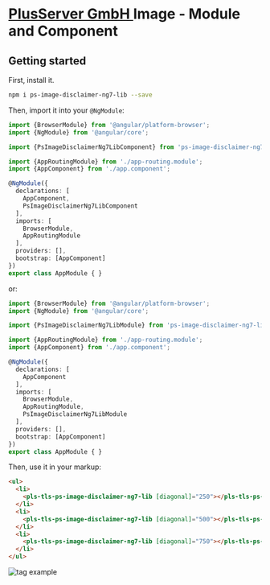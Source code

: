# [PlusServer GmbH ](https://www.plusserver.com) Image - Module and Component

## Getting started

First, install it.

```bash
npm i ps-image-disclaimer-ng7-lib --save
```

Then, import it into your `@NgModule`:

```typescript
import {BrowserModule} from '@angular/platform-browser';
import {NgModule} from '@angular/core';

import {PsImageDisclaimerNg7LibComponent} from 'ps-image-disclaimer-ng7-lib';

import {AppRoutingModule} from './app-routing.module';
import {AppComponent} from './app.component';

@NgModule({
  declarations: [
    AppComponent,
    PsImageDisclaimerNg7LibComponent
  ],
  imports: [
    BrowserModule,
    AppRoutingModule
  ],
  providers: [],
  bootstrap: [AppComponent]
})
export class AppModule { }
```
or:
```typescript
import {BrowserModule} from '@angular/platform-browser';
import {NgModule} from '@angular/core';

import {PsImageDisclaimerNg7LibModule} from 'ps-image-disclaimer-ng7-lib';

import {AppRoutingModule} from './app-routing.module';
import {AppComponent} from './app.component';

@NgModule({
  declarations: [
    AppComponent
  ],
  imports: [
    BrowserModule,
    AppRoutingModule,
    PsImageDisclaimerNg7LibModule
  ],
  providers: [],
  bootstrap: [AppComponent]
})
export class AppModule { }
```

Then, use it in your markup:
```html
<ul>
  <li>
    <pls-tls-ps-image-disclaimer-ng7-lib [diagonal]="250"></pls-tls-ps-image-disclaimer-ng7-lib>
  </li>
  <li>
    <pls-tls-ps-image-disclaimer-ng7-lib [diagonal]="500"></pls-tls-ps-image-disclaimer-ng7-lib>
  </li>
  <li>
    <pls-tls-ps-image-disclaimer-ng7-lib [diagonal]="750"></pls-tls-ps-image-disclaimer-ng7-lib>
  </li>
</ul>
```

![tag example](http://i63.tinypic.com/2aenybn.jpg)
